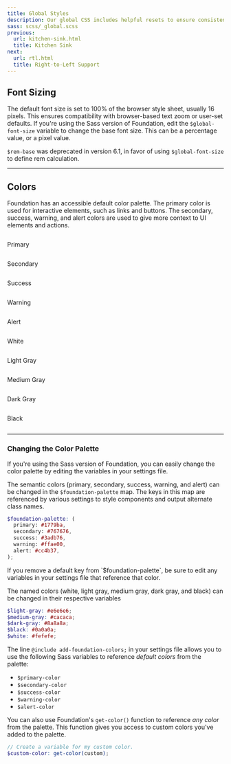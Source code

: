 ```yaml
---
title: Global Styles
description: Our global CSS includes helpful resets to ensure consistent styling across browsers.
sass: scss/_global.scss
previous:
  url: kitchen-sink.html
  title: Kitchen Sink
next:
  url: rtl.html
  title: Right-to-Left Support
---
```


## Font Sizing

The default font size is set to 100% of the browser style sheet, usually 16 pixels. This ensures compatibility with browser-based text zoom or user-set defaults. If you're using the Sass version of Foundation, edit the `$global-font-size` variable to change the base font size. This can be a percentage value, or a pixel value.

<div class="alert callout">
  <p><code>$rem-base</code> was deprecated in version 6.1, in favor of using <code>$global-font-size</code> to define rem calculation.</p>
</div>

---

## Colors

Foundation has an accessible default color palette. The primary color is used for interactive elements, such as links and buttons. The secondary, success, warning, and alert colors are used to give more context to UI elements and actions.

<div class="row small-up-1 medium-up-3 large-up-5">
  <div class="column column-block">
    <div class="docs-color-block">
      <div class="docs-color-block-primary"></div>
      <p>Primary</p>
    </div>
  </div>
  <div class="column column-block">
    <div class="docs-color-block">
      <div class="docs-color-block-secondary"></div>
      <p>Secondary</p>
    </div>
  </div>
  <div class="column column-block">
    <div class="docs-color-block">
      <div class="docs-color-block-success"></div>
      <p>Success</p>
    </div>
  </div>
  <div class="column column-block">
    <div class="docs-color-block">
      <div class="docs-color-block-warning"></div>
      <p>Warning</p>
    </div>
  </div>
  <div class="column column-block">
    <div class="docs-color-block">
      <div class="docs-color-block-alert"></div>
      <p>Alert</p>
    </div>
  </div>
  <div class="column column-block">
    <div class="docs-color-block">
      <div class="docs-color-block-white"></div>
      <p>White</p>
    </div>
  </div>
  <div class="column column-block">
    <div class="docs-color-block">
      <div class="docs-color-block-light-gray"></div>
      <p>Light Gray</p>
    </div>
  </div>
  <div class="column column-block">
    <div class="docs-color-block">
      <div class="docs-color-block-medium-gray"></div>
      <p>Medium Gray</p>
    </div>
  </div>
  <div class="column column-block">
    <div class="docs-color-block">
      <div class="docs-color-block-dark-gray"></div>
      <p>Dark Gray</p>
    </div>
  </div>
  <div class="column column-block">
    <div class="docs-color-block">
      <div class="docs-color-block-black"></div>
      <p>Black</p>
    </div>
  </div>
</div>

---

### Changing the Color Palette

If you're using the Sass version of Foundation, you can easily change the color palette by editing the variables in your settings file.

The semantic colors (primary, secondary, success, warning, and alert) can be changed in the `$foundation-palette` map. The keys in this map are referenced by various settings to style components and output alternate class names.

```scss
$foundation-palette: (
  primary: #1779ba,
  secondary: #767676,
  success: #3adb76,
  warning: #ffae00,
  alert: #cc4b37,
);
```

<div class="warning callout">
  <p>If you remove a default key from `$foundation-palette`, be sure to edit any variables in your settings file that reference that color.</p>
</div>

The named colors (white, light gray, medium gray, dark gray, and black) can be changed in their respective variables

```scss
$light-gray: #e6e6e6;
$medium-gray: #cacaca;
$dark-gray: #8a8a8a;
$black: #0a0a0a;
$white: #fefefe;
```

The line `@include add-foundation-colors;` in your settings file allows you to use the following Sass variables to reference *default colors* from the palette:

- `$primary-color`
- `$secondary-color`
- `$success-color`
- `$warning-color`
- `$alert-color`

You can also use Foundation's `get-color()` function to reference *any color* from the palette. This function gives you access to custom colors you've added to the palette.

```scss
// Create a variable for my custom color.
$custom-color: get-color(custom);
```
